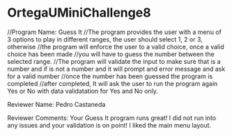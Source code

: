 # OrtegaUMiniChallenge8
//Program Name: Guess It
//The program provides the user with a menu of 3 options to play in different ranges, the user should select 1, 2 or 3, otherwise
//the program will enforce the user to a valid choice, once a valid choice has been made
//you will have to guess the number between the selected range.
//The program will validate the input to make sure that is a number and if is not a number and it will prompt and error message and ask for a valid number
//once the number has been guessed the program is completed
//after completed, It will ask the user to run the program again Yes or No with data validatation for Yes and No only.

Reviewer Name: Pedro Castaneda

Reviewer Comments: Your Guess It program runs great! I did not run into any issues and your validation is on point! I liked the main menu layout.
